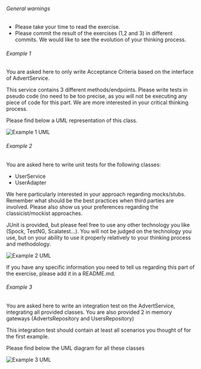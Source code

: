 ###### General warnings
- Please take your time to read the exercise. 
- Please commit the result of the exercises (1,2 and 3) in different commits. We would like to see the evolution of your 
thinking process. 
    

###### Example 1
You are asked here to only write Acceptance Criteria based on the interface of AdvertService.

This service contains 3 different methods/endpoints. Please write tests in pseudo code (no need to be too precise, as you 
will not be executing any piece of code for this part. We are more interested in your critical thinking process.

Please find below a UML representation of this class.  

![Example 1 UML](src/main/resources/Example1.png)

###### Example 2
You are asked here to write unit tests for the following classes:
- UserService
- UserAdapter

We here particularly interested in your approach regarding mocks/stubs. Remember what should be the best practices when 
third parties are involved. Please also show us your preferences regarding the classicist/mockist approaches.

JUnit is provided, but please feel free to use any other technology you like (Spock, TestNG, Scalatest...). You will not
be judged on the technology you use, but on your ability to use it properly relatively to your thinking process and 
methodology.

![Example 2 UML](src/main/resources/Example2.png)

If you have any specific information you need to tell us regarding this part of the exercise, please add it in a README.md. 

###### Example 3
You are asked here to write an integration test on the AdvertService, integrating all provided classes. You are also 
provided 2 in memory gateways (AdvertsRepository and UsersRepository)  

This integration test should contain at least all scenarios you thought of for the first example.

Please find below the UML diagram for all these classes

![Example 3 UML](src/main/resources/Example3.png)

